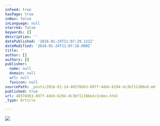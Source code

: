 ```yaml
---
inFeed: true
hasPage: true
inNav: false
inLanguage: null
starred: false
keywords: []
description: ''
datePublished: '2016-01-24T21:07:29.121Z'
dateModified: '2016-01-24T21:07:18.000Z'
title: ''
author: []
authors: []
publisher:
  name: null
  domain: null
  url: null
  favicon: null
sourcePath: _posts/2016-01-24-48378db3-897f-4deb-b294-dc3bf11386e4.md
published: true
url: 48378db3-897f-4deb-b294-dc3bf11386e4/index.html
_type: Article

---
```

![](https://the-grid-user-content.s3-us-west-2.amazonaws.com/44d3eaed-4f79-4525-8ea6-a79610c4a0c8.jpg)